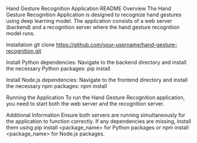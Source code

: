 Hand Gesture Recognition Application README
Overview
The Hand Gesture Recognition Application is designed to recognize hand gestures using deep learning model. The application consists of a web server (backend) and a recognition server where the hand gesture recognition model runs.

Installation
git clone https://github.com/your-username/hand-gesture-recognition.git

Install Python dependencies:
Navigate to the backend directory and install the necessary Python packages:
pip install

Install Node.js dependencies:
Navigate to the frontend directory and install the necessary npm packages:
npm install


Running the Application
To run the Hand Gesture Recognition application, you need to start both the web server and the recognition server.


Additional Information
Ensure both servers are running simultaneously for the application to function correctly.
If any dependencies are missing, install them using pip install <package_name> for Python packages or npm install <package_name> for Node.js packages.
